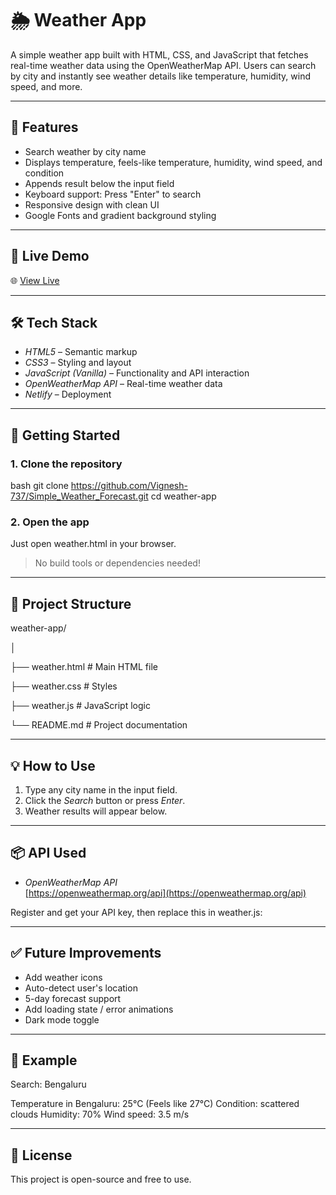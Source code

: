 # 🌦 Weather App

A simple weather app built with HTML, CSS, and JavaScript that fetches real-time weather data using the OpenWeatherMap API. Users can search by city and instantly see weather details like temperature, humidity, wind speed, and more.

---

## 📌 Features

- Search weather by city name
- Displays temperature, feels-like temperature, humidity, wind speed, and condition
- Appends result below the input field
- Keyboard support: Press "Enter" to search
- Responsive design with clean UI
- Google Fonts and gradient background styling

---

## 🔗 Live Demo

🌐 [View Live](https://harmonious-praline-ae19ba.netlify.app/)



---

## 🛠 Tech Stack

- *HTML5* – Semantic markup
- *CSS3* – Styling and layout
- *JavaScript (Vanilla)* – Functionality and API interaction
- *OpenWeatherMap API* – Real-time weather data
- *Netlify* – Deployment

---

## 🚀 Getting Started

### 1. Clone the repository

bash
git clone https://github.com/Vignesh-737/Simple_Weather_Forecast.git
cd weather-app


### 2. Open the app

Just open weather.html in your browser.

> No build tools or dependencies needed!

---

## 📂 Project Structure


weather-app/

│

├── weather.html       # Main HTML file

├── weather.css        # Styles

├── weather.js         # JavaScript logic

└── README.md          # Project documentation


---

## 💡 How to Use

1. Type any city name in the input field.
2. Click the *Search* button or press *Enter*.
3. Weather results will appear below.

---

## 📦 API Used

- *OpenWeatherMap API*  
  [https://openweathermap.org/api](https://openweathermap.org/api)

Register and get your API key, then replace this in weather.js:


---

## ✅ Future Improvements

- Add weather icons
- Auto-detect user's location
- 5-day forecast support
- Add loading state / error animations
- Dark mode toggle

---

## 🧪 Example


Search: Bengaluru

Temperature in Bengaluru: 25°C (Feels like 27°C)
Condition: scattered clouds
Humidity: 70%
Wind speed: 3.5 m/s


---

## 📜 License

This project is open-source and free to use.